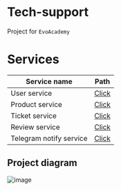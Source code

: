 # Tech-support

Project for `EvoAcademy`

# Services
| Service name | Path |
| --- | --- |
| User service | [Click](/services/user-service/)
| Product service | [Click](/services/product-service/)
| Ticket service | [Click](/services/ticket-service/)
| Review service | [Click](/services/review-service/)
| Telegram notify service | [Click](/services/telegram-notify-service/)

## Project diagram
![image](https://github.com/1xev3/evoProject/assets/53704889/406b3f41-c33c-4536-97df-84a317b2edc0)
